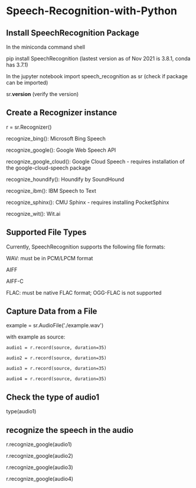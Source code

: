 # Speech-Recognition-with-Python

## Install SpeechRecognition Package
In the miniconda command shell

pip install SpeechRecognition (lastest version as of Nov 2021 is 3.8.1, conda has 3.7.1) 

In the jupyter notebook
import speech_recognition as sr (check if package can be imported)

sr.__version__ (verify the version)

## Create a Recognizer instance
r = sr.Recognizer()

recognize_bing(): Microsoft Bing Speech

recognize_google(): Google Web Speech API

recognize_google_cloud(): Google Cloud Speech - requires installation of the google-cloud-speech package

recognize_houndify(): Houndify by SoundHound

recognize_ibm(): IBM Speech to Text

recognize_sphinx(): CMU Sphinx - requires installing PocketSphinx

recognize_wit(): Wit.ai

## Supported File Types
Currently, SpeechRecognition supports the following file formats:

WAV: must be in PCM/LPCM format

AIFF

AIFF-C

FLAC: must be native FLAC format; OGG-FLAC is not supported

## Capture Data from a File
example = sr.AudioFile('./example.wav')

with example as source:

    audio1 = r.record(source, duration=35)
    
    audio2 = r.record(source, duration=35)
    
    audio3 = r.record(source, duration=35)
    
    audio4 = r.record(source, duration=35)

## Check the type of audio1
type(audio1)

## recognize the speech in the audio
r.recognize_google(audio1)

r.recognize_google(audio2)

r.recognize_google(audio3)

r.recognize_google(audio4)





